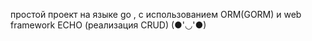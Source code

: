 простой проект на языке go , с использованием ORM(GORM) и web framework ECHO (реализация CRUD)  (●'◡'●)

